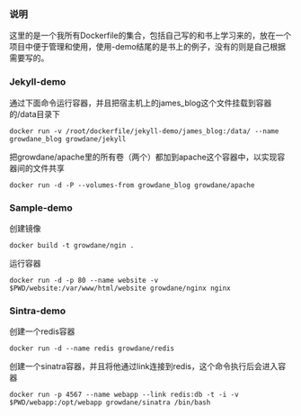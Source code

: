 ### 说明 ###
这里的是一个我所有Dockerfile的集合，包括自己写的和书上学习来的，放在一个项目中便于管理和使用，使用-demo结尾的是书上的例子，没有的则是自己根据需要写的。

### Jekyll-demo ###
通过下面命令运行容器，并且把宿主机上的james_blog这个文件挂载到容器的/data目录下
```
docker run -v /root/dockerfile/jekyll-demo/james_blog:/data/ --name growdane_blog growdane/jekyll
```

把growdane/apache里的所有卷（两个）都加到apache这个容器中，以实现容器间的文件共享
```
docker run -d -P --volumes-from growdane_blog growdane/apache
```

### Sample-demo ###
创建镜像
```
docker build -t growdane/ngin .
```

运行容器
```
docker run -d -p 80 --name website -v $PWD/website:/var/www/html/website growdane/nginx nginx
```

### Sintra-demo ###
创建一个redis容器
```
docker run -d --name redis growdane/redis
```
创建一个sinatra容器，并且将他通过link连接到redis，这个命令执行后会进入容器
```
docker run -p 4567 --name webapp --link redis:db -t -i -v $PWD/webapp:/opt/webapp growdane/sinatra /bin/bash
```
